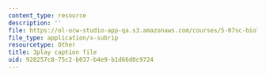 ```yaml
---
content_type: resource
description: ''
file: https://ol-ocw-studio-app-qa.s3.amazonaws.com/courses/5-07sc-biological-chemistry-i-fall-2013/928257c875c2b037b4e9b1d66d0c9724_wyT7EFJlBak.srt
file_type: application/x-subrip
resourcetype: Other
title: 3play caption file
uid: 928257c8-75c2-b037-b4e9-b1d66d0c9724
---
```

